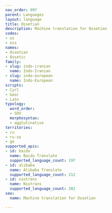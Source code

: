 ```yaml
---
nav_order: 997
parent: Languages
layout: language
title: Ossetian
description: Machine translation for Ossetian
codes:
- os
- oss
names:
- Ossetian
- Ossetic
family:
- slug: indo-iranian
  name: Indo-Iranian
- slug: indo-european
  name: Indo-European
scripts:
- Cyrl
- Geor
- Latn
typology:
  word_order:
  - SOV
  morphosyntax:
  - agglutinative
territories:
- ru
- ru-se
- ge
supported_apis:
- id: baidu
  name: Baidu Translate
  supported_language_count: 197
- id: alibaba
  name: Alibaba Translate
  supported_language_count: 212
- id: niutrans
  name: Niutrans
  supported_language_count: 381
seo:
  name: Machine translation for Ossetian

---
```


